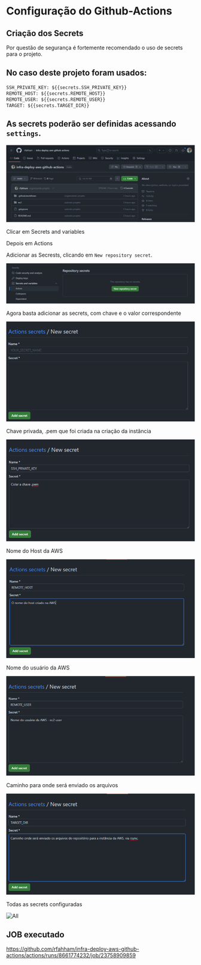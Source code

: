 # Configuração do Github-Actions

## Criação dos Secrets

Por questão de segurança é fortemente recomendado o uso de secrets para o projeto.

## No caso deste projeto foram usados:

    SSH_PRIVATE_KEY: ${{secrets.SSH_PRIVATE_KEY}}
    REMOTE_HOST: ${{secrets.REMOTE_HOST}}
    REMOTE_USER: ${{secrets.REMOTE_USER}}
    TARGET: ${{secrets.TARGET_DIR}}

## As secrets poderão ser definidas acessando `settings`.

![Settings](./images/settings.png)

Clicar em Secrets and variables

Depois em Actions

Adicionar as Secrests, clicando em `New repository secret`.

![Security](./images/security.png)

Agora basta adicionar as secrets, com chave e o valor correspondente

![Add](./images/add.png)

Chave privada, .pem que foi criada na criação da instância

![SSH_PRIVATE_KEY](./images/SSH_PRIVATE_KEY.png)

Nome do Host da AWS

![REMOTE_HOST](./images/REMOTE_HOST.png)

Nome do usuário da AWS

![REMOTE_USER](./images/REMOTE_USER.png)

Caminho para onde será enviado os arquivos

![Add](./images/TARGET_DIR.png)

Todas as secrets configuradas

![All](./images/)

## JOB executado

https://github.com/rfahham/infra-deploy-aws-github-actions/actions/runs/8661774232/job/23758909859